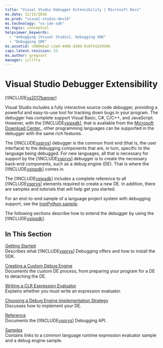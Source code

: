 ```yaml
---
title: "Visual Studio Debugger Extensibility | Microsoft Docs"
ms.date: 11/15/2016
ms.prod: "visual-studio-dev14"
ms.technology: "vs-ide-sdk"
ms.topic: conceptual
helpviewer_keywords: 
  - "debugging [Visual Studio], Debugging SDK"
  - "Debugging SDK"
ms.assetid: c088b6a2-c3ad-446b-830d-9c6f41b2934b
caps.latest.revision: 33
ms.author: gregvanl
manager: jillfra
---
```

# Visual Studio Debugger Extensibility
[!INCLUDE[vs2017banner](../../includes/vs2017banner.md)]

Visual Studio includes a fully interactive source code debugger, providing a powerful and easy-to-use tool for tracking down bugs in your program. The debugger has complete support Visual Basic, C#, C/C++, and JavaScript. However, with the [!INCLUDE[vsipsdk](../../includes/vsipsdk-md.md)], that is available from the [Microsoft Download Center](http://go.microsoft.com/fwlink/?LinkId=214453),, other programming languages can be supported in the debugger with the same rich features.  
  
 The [!INCLUDE[vsprvs](../../includes/vsprvs-md.md)] debugger is the common front end (that is, the user interface) to the debugging components that are, in turn, specific to the language being debugged. For new languages, all that is necessary for support by the [!INCLUDE[vsprvs](../../includes/vsprvs-md.md)] debugger is to create the necessary back-end components, such as a debug engine (DE). That is where the [!INCLUDE[vsipsdk](../../includes/vsipsdk-md.md)] comes in.  
  
 The [!INCLUDE[vsipsdk](../../includes/vsipsdk-md.md)] includes a complete reference to all [!INCLUDE[vsprvs](../../includes/vsprvs-md.md)] elements required to create a new DE. In addition, there are samples and tutorials that will help get you started.  
  
 For an end-to-end sample of a language project system with debugging support, see the [IronPython sample](https://msdn.microsoft.com/4c41695c-12c1-4670-b43b-d8d84c9e4089).  
  
 The following sections describe how to extend the debugger by using the [!INCLUDE[vsipsdk](../../includes/vsipsdk-md.md)].  
  
## In This Section  
 [Getting Started](../../extensibility/debugger/getting-started-with-debugger-extensibility.md)  
 Describes what [!INCLUDE[vsprvs](../../includes/vsprvs-md.md)] Debugging offers and how to install the SDK.  
  
 [Creating a Custom Debug Engine](../../extensibility/debugger/creating-a-custom-debug-engine.md)  
 Documents the custom DE process, from preparing your program for a DE to detaching the DE.  
  
 [Writing a CLR Expression Evaluator](../../extensibility/debugger/writing-a-common-language-runtime-expression-evaluator.md)  
 Explains whether you must write an expression evaluator.  
  
 [Choosing a Debug Engine Implementation Strategy](../../extensibility/debugger/choosing-a-debug-engine-implementation-strategy.md)  
 Discusses how to implement your DE.  
  
 [Reference](../../extensibility/debugger/reference/reference-visual-studio-debugging-apis.md)  
 Documents the [!INCLUDE[vsprvs](../../includes/vsprvs-md.md)] Debugging API.  
  
 [Samples](../../extensibility/debugger/visual-studio-debugging-samples.md)  
 Contains links to a common language runtime expression evaluator sample and a debug engine sample.
